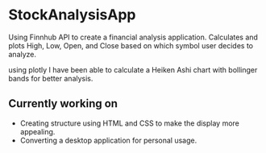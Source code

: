 # StockAnalysisApp
Using Finnhub API to create a financial analysis application.
Calculates and plots High, Low, Open, and Close based on which symbol user decides to analyze. 

using plotly I have been able to calculate a Heiken Ashi chart with bollinger bands for better analysis.

## Currently working on

- Creating structure using HTML and CSS to make the display more appealing.
- Converting a desktop application for personal usage.
